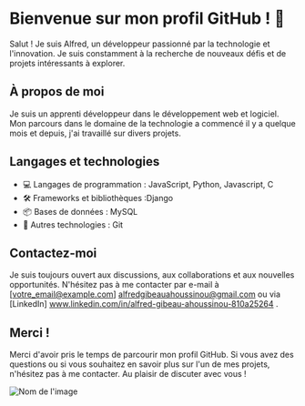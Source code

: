 # Bienvenue sur mon profil GitHub ! 👋

Salut ! Je suis Alfred, un  développeur passionné par la technologie et l'innovation. Je suis constamment à la recherche de nouveaux défis et de projets intéressants à explorer.

## À propos de moi

Je suis un apprenti développeur dans le développement web et logiciel. Mon parcours dans le domaine de la technologie a commencé il y a quelque mois et depuis, j'ai travaillé sur divers projets.


## Langages et technologies

- 💻 Langages de programmation : JavaScript, Python, Javascript, C
- 🛠 Frameworks et bibliothèques :Django
- 📦 Bases de données : MySQL
- 🚀 Autres technologies : Git

## Contactez-moi

Je suis toujours ouvert aux discussions, aux collaborations et aux nouvelles opportunités. N'hésitez pas à me contacter par e-mail à [votre_email@example.com] alfredgibeauahoussinou@gmail.com ou via [LinkedIn] www.linkedin.com/in/alfred-gibeau-ahoussinou-810a25264 .

## Merci !

Merci d'avoir pris le temps de parcourir mon profil GitHub. Si vous avez des questions ou si vous souhaitez en savoir plus sur l'un de mes projets, n'hésitez pas à me contacter. Au plaisir de discuter avec vous !

![Nom de l'image](http://cwabs.tumblr.com/post/2676571432)
